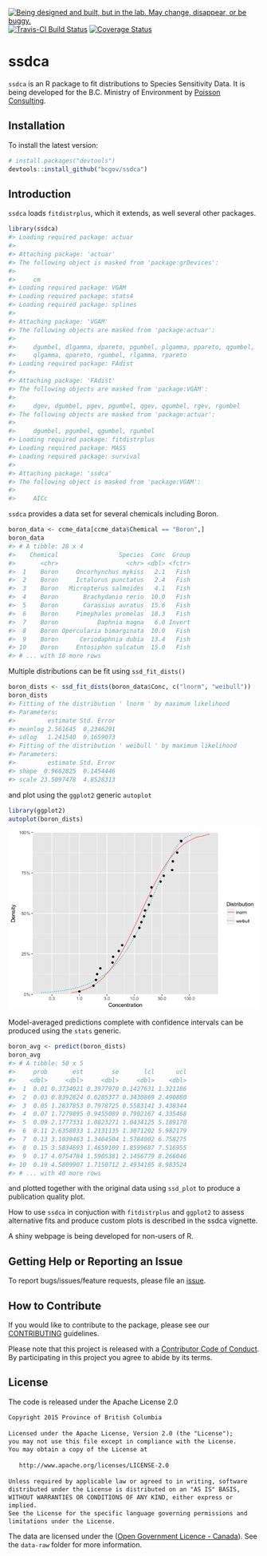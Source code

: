 
<!-- README.md is generated from README.Rmd. Please edit that file -->

<div id="devex-badge">

<a rel="Exploration" href="https://github.com/BCDevExchange/docs/blob/master/discussion/projectstates.md"><img alt="Being designed and built, but in the lab. May change, disappear, or be buggy." style="border-width:0" src="https://assets.bcdevexchange.org/images/badges/exploration.svg" title="Being designed and built, but in the lab. May change, disappear, or be buggy." />
[![Travis-CI Build
Status](https://travis-ci.org/bcgov/ssdca.svg?branch=master)](https://travis-ci.org/bcgov/ssdca)
[![Coverage
Status](https://img.shields.io/codecov/c/github/bcgov/ssdca/master.svg)](https://codecov.io/github/bcgov/ssdca?branch=master)

# ssdca

`ssdca` is an R package to fit distributions to Species Sensitivity
Data. It is being developed for the B.C. Ministry of Environment by
[Poisson Consulting](https://github.com/poissonconsulting).

## Installation

To install the latest version:

``` r
# install.packages("devtools")
devtools::install_github("bcgov/ssdca")
```

## Introduction

`ssdca` loads `fitdistrplus`, which it extends, as well several other
packages.

``` r
library(ssdca)
#> Loading required package: actuar
#> 
#> Attaching package: 'actuar'
#> The following object is masked from 'package:grDevices':
#> 
#>     cm
#> Loading required package: VGAM
#> Loading required package: stats4
#> Loading required package: splines
#> 
#> Attaching package: 'VGAM'
#> The following objects are masked from 'package:actuar':
#> 
#>     dgumbel, dlgamma, dpareto, pgumbel, plgamma, ppareto, qgumbel,
#>     qlgamma, qpareto, rgumbel, rlgamma, rpareto
#> Loading required package: FAdist
#> 
#> Attaching package: 'FAdist'
#> The following objects are masked from 'package:VGAM':
#> 
#>     dgev, dgumbel, pgev, pgumbel, qgev, qgumbel, rgev, rgumbel
#> The following objects are masked from 'package:actuar':
#> 
#>     dgumbel, pgumbel, qgumbel, rgumbel
#> Loading required package: fitdistrplus
#> Loading required package: MASS
#> Loading required package: survival
#> 
#> Attaching package: 'ssdca'
#> The following object is masked from 'package:VGAM':
#> 
#>     AICc
```

`ssdca` provides a data set for several chemicals including Boron.

``` r
boron_data <- ccme_data[ccme_data$Chemical == "Boron",]
boron_data
#> # A tibble: 28 x 4
#>    Chemical                 Species  Conc  Group
#>       <chr>                   <chr> <dbl> <fctr>
#>  1    Boron     Oncorhynchus mykiss   2.1   Fish
#>  2    Boron     Ictalurus punctatus   2.4   Fish
#>  3    Boron   Micropterus salmoides   4.1   Fish
#>  4    Boron       Brachydanio rerio  10.0   Fish
#>  5    Boron       Carassius auratus  15.6   Fish
#>  6    Boron     Pimephales promelas  18.3   Fish
#>  7    Boron           Daphnia magna   6.0 Invert
#>  8    Boron Opercularia bimarginata  10.0   Fish
#>  9    Boron      Ceriodaphnia dubia  13.4   Fish
#> 10    Boron     Entosiphon sulcatum  15.0   Fish
#> # ... with 18 more rows
```

Multiple distributions can be fit using `ssd_fit_dists()`

``` r
boron_dists <- ssd_fit_dists(boron_data$Conc, c("lnorm", "weibull"))
boron_dists
#> Fitting of the distribution ' lnorm ' by maximum likelihood 
#> Parameters:
#>         estimate Std. Error
#> meanlog 2.561645  0.2346291
#> sdlog   1.241540  0.1659073
#> Fitting of the distribution ' weibull ' by maximum likelihood 
#> Parameters:
#>         estimate Std. Error
#> shape  0.9662825  0.1454446
#> scale 23.5097478  4.8528313
```

and plot using the `ggplot2` generic `autoplot`

``` r
library(ggplot2)
autoplot(boron_dists)
```

![](tools/README-unnamed-chunk-6-1.png)<!-- -->

Model-averaged predictions complete with confidence intervals can be
produced using the `stats` generic.

``` r
boron_avg <- predict(boron_dists)
boron_avg
#> # A tibble: 50 x 5
#>     prob       est        se       lcl      ucl
#>    <dbl>     <dbl>     <dbl>     <dbl>    <dbl>
#>  1  0.01 0.3734021 0.3977970 0.1427631 1.321186
#>  2  0.03 0.8392824 0.6285377 0.3430869 2.490880
#>  3  0.05 1.2837853 0.7978725 0.5583141 3.438344
#>  4  0.07 1.7279895 0.9455089 0.7902167 4.335468
#>  5  0.09 2.1777331 1.0823271 1.0434125 5.189170
#>  6  0.11 2.6358033 1.2131135 1.3071202 5.982179
#>  7  0.13 3.1039463 1.3404504 1.5784002 6.758275
#>  8  0.15 3.5834693 1.4659109 1.8599687 7.516955
#>  9  0.17 4.0754784 1.5905381 2.1456779 8.266046
#> 10  0.19 4.5809907 1.7150712 2.4934185 8.983524
#> # ... with 40 more rows
```

and plotted together with the original data using `ssd_plot` to produce
a publication quality plot.

How to use `ssdca` in conjuction with `fitdistrplus` and `ggplot2` to
assess alternative fits and produce custom plots is described in the
ssdca vignette.

A shiny webpage is being developed for non-users of R.

## Getting Help or Reporting an Issue

To report bugs/issues/feature requests, please file an
[issue](https://github.com/bcgov/ssdca/issues/).

## How to Contribute

If you would like to contribute to the package, please see our
[CONTRIBUTING](CONTRIBUTING.md) guidelines.

Please note that this project is released with a [Contributor Code of
Conduct](CODE_OF_CONDUCT.md). By participating in this project you agree
to abide by its terms.

## License

The code is released under the Apache License 2.0

    Copyright 2015 Province of British Columbia
    
    Licensed under the Apache License, Version 2.0 (the "License");
    you may not use this file except in compliance with the License.
    You may obtain a copy of the License at 
    
       http://www.apache.org/licenses/LICENSE-2.0
    
    Unless required by applicable law or agreed to in writing, software
    distributed under the License is distributed on an "AS IS" BASIS,
    WITHOUT WARRANTIES OR CONDITIONS OF ANY KIND, either express or implied.
    See the License for the specific language governing permissions and
    limitations under the License.

The data are licensed under the ([Open Government Licence -
Canada](http://open.canada.ca/en/open-government-licence-canada)). See
the `data-raw` folder for more information.

